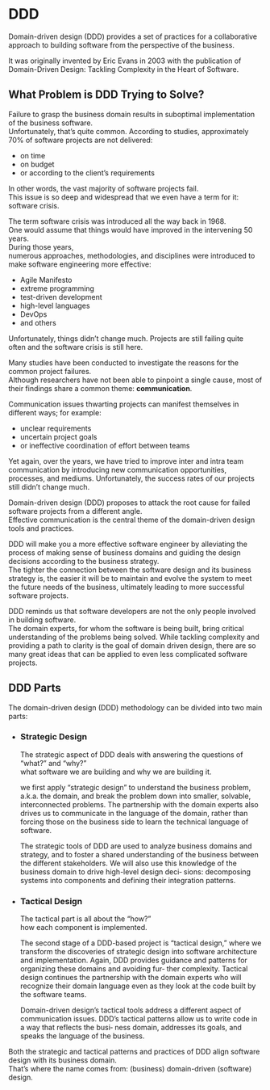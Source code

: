 # DDD

Domain-driven design (DDD) provides a set of practices for a collaborative approach to building software from the perspective of the business.

It was originally invented by Eric Evans in 2003 with
the publication of Domain-Driven Design: Tackling Complexity in the Heart of Software.

## What Problem is DDD Trying to Solve?

Failure to grasp the business domain results in suboptimal implementation of the business software.  
Unfortunately, that’s quite common. According to studies, approximately 70% of software projects are not delivered:

- on time
- on budget
- or according to the client’s requirements

In other words, the vast majority of software projects fail.  
This issue is so deep and widespread that we even have a term for it: software crisis.

The term software crisis was introduced all the way back in 1968.  
One would assume that things would have improved in the intervening 50 years.  
During those years,  
numerous approaches, methodologies, and disciplines were introduced to make software engineering more effective:

- Agile Manifesto
- extreme programming
- test-driven development
- high-level languages
- DevOps
- and others

Unfortunately, things didn’t change much. Projects are still failing quite often and the software crisis is still here.

Many studies have been conducted to investigate the reasons for the common project failures.  
Although researchers have not been able to pinpoint a single cause, most of their findings share a common theme: **communication**.

Communication issues thwarting projects can manifest themselves in different ways; for example:

- unclear requirements
- uncertain project goals
- or ineffective coordination of effort between teams

Yet again, over the years, we have tried to improve inter and intra team communication by introducing new communication opportunities, processes, and mediums. Unfortunately, the success rates of our projects still didn’t change much.

Domain-driven design (DDD) proposes to attack the root cause for failed software projects from a different angle.  
Effective communication is the central theme of the domain-driven design tools and practices.

DDD will make you a more effective software engineer by alleviating the process of making sense of business domains and guiding the design decisions according to the business strategy.  
The tighter the connection between the software design and its business strategy is, the easier it will be to maintain and evolve the system to meet the future needs of the business, ultimately leading to more successful software projects.

DDD reminds us that software developers are not the only people involved in building software.  
The domain experts, for whom the software is being built, bring critical understanding of the problems being solved.
While tackling complexity and providing a path to clarity is the goal of domain driven design, there are so many great ideas that can be applied to even less complicated software projects.

## DDD Parts

The domain-driven design (DDD) methodology can be divided into two main parts:

- ### Strategic Design

  The strategic aspect of DDD deals with answering the questions of “what?” and “why?”  
  what software we are building and why we are building it.

  we first apply “strategic design” to understand the business problem, a.k.a. the domain, and break the problem down into smaller, solvable, interconnected problems. The partnership with the domain experts also drives us to communicate in the language of the domain, rather than forcing those on the business side to learn the technical language of software.

  The strategic tools of DDD are used to analyze business domains and strategy, and to
  foster a shared understanding of the business between the different stakeholders. We
  will also use this knowledge of the business domain to drive high-level design deci‐
  sions: decomposing systems into components and defining their integration patterns.

- ### Tactical Design

  The tactical part is all about the “how?”  
  how each component is implemented.

  The second stage of a DDD-based project is “tactical design,” where we transform the
  discoveries of strategic design into software architecture and implementation. Again,
  DDD provides guidance and patterns for organizing these domains and avoiding fur‐
  ther complexity. Tactical design continues the partnership with the domain experts
  who will recognize their domain language even as they look at the code built by the
  software teams.

  Domain-driven design’s tactical tools address a different aspect of communication
  issues. DDD’s tactical patterns allow us to write code in a way that reflects the busi‐
  ness domain, addresses its goals, and speaks the language of the business.

Both the strategic and tactical patterns and practices of DDD align software design with its business domain.  
That’s where the name comes from: (business) domain-driven (software) design.
